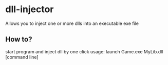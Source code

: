 # dll-injector
Allows you to inject one or more dlls into an executable exe file

## How to?
start program and inject dll by one click
usage: launch Game.exe MyLib.dll [command line]